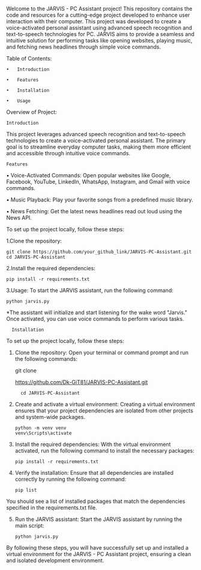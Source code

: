 Welcome to the JARVIS - PC Assistant project! This repository contains the code and resources for a cutting-edge project developed to enhance user interaction with their computer. This project was developed to create a voice-activated personal assistant using advanced speech recognition and text-to-speech technologies for PC. JARVIS aims to provide a seamless and intuitive solution for performing tasks like opening websites, playing music, and fetching news headlines through simple voice commands.

Table of Contents:

    •	Introduction
    
    •	Features
    
    •	Installation
    
    •	Usage

Overview of Project:

    Introduction

 This project leverages advanced speech recognition and text-to-speech technologies to create a voice-activated personal assistant. The primary goal is to streamline everyday computer tasks, making them more efficient and accessible through intuitive voice commands.
 

    Features

  •	Voice-Activated Commands: Open popular websites like Google, Facebook, YouTube, LinkedIn, WhatsApp, Instagram, and Gmail with voice commands.
  
  •	Music Playback: Play your favorite songs from a predefined music library.
  
  •	News Fetching: Get the latest news headlines read out loud using the News API.




To set up the project locally, follow these steps:


1.Clone the repository:

    git clone https://github.com/your_github_link/JARVIS-PC-Assistant.git
    cd JARVIS-PC-Assistant

2.Install the required dependencies:

    pip install -r requirements.txt

3.Usage:
To start the JARVIS assistant, run the following command:

    python jarvis.py

*The assistant will initialize and start listening for the wake word "Jarvis." Once activated, you can use voice commands to perform various tasks.


      Installation

To set up the project locally, follow these steps:

1.	Clone the repository:
Open your terminal or command prompt and run the following commands:

    git clone

  	https://github.com/Dk-GiT81/JARVIS-PC-Assistant.git

  	      cd JARVIS-PC-Assistant

   
3.	Create and activate a virtual environment:
Creating a virtual environment ensures that your project dependencies are isolated from other projects and system-wide packages.

        python -m venv venv
        venv\Scripts\activate


4.	Install the required dependencies:
With the virtual environment activated, run the following command to install the necessary packages:

        pip install -r requirements.txt


5.	Verify the installation:
Ensure that all dependencies are installed correctly by running the following command:

        pip list

You should see a list of installed packages that match the dependencies specified in the requirements.txt file.


5.	Run the JARVIS assistant:
Start the JARVIS assistant by running the main script:

        python jarvis.py


By following these steps, you will have successfully set up and installed a virtual environment for the JARVIS - PC Assistant project, ensuring a clean and isolated development environment.

